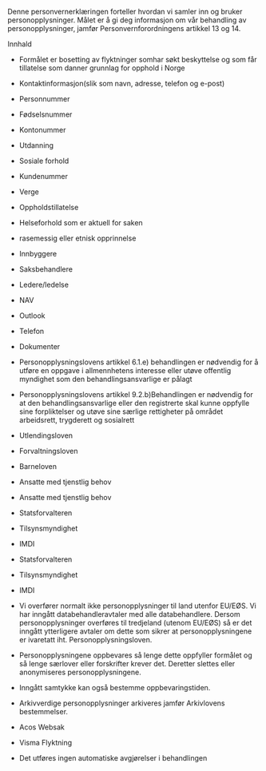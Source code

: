 <!-- title: Flyktningebolig -->


  

Denne personvernerklæringen forteller hvordan vi samler inn og bruker personopplysninger. Målet er å gi deg informasjon om vår behandling av personopplysninger, jamfør Personvernforordningens artikkel 13 og 14.

  

Innhald

*   Formålet er bosetting av flyktninger somhar søkt beskyttelse og som får tillatelse som danner grunnlag for opphold i Norge  
    
*   Kontaktinformasjon(slik som navn, adresse, telefon og e-post)  
    
*   Personnummer  
    
*   Fødselsnummer  
    
*   Kontonummer  
    
*   Utdanning  
    
*   Sosiale forhold  
    
*   Kundenummer  
    
*   Verge  
    
*   Oppholdstillatelse  
    
*   Helseforhold som er aktuell for saken  
    
*   rasemessig eller etnisk opprinnelse  
    
*   Innbyggere  
    
*   Saksbehandlere  
    
*   Ledere/ledelse  
    
*   NAV  
    
*   Outlook  
    
*   Telefon  
    
*   Dokumenter  
    
*   Personopplysningslovens artikkel 6.1.e) behandlingen er nødvendig for å utføre en oppgave i allmennhetens interesse eller utøve offentlig myndighet som den behandlingsansvarlige er pålagt  
    
*   Personopplysningslovens artikkel 9.2.b)Behandlingen er nødvendig for at den behandlingsansvarlige eller den registrerte skal kunne oppfylle sine forpliktelser og utøve sine særlige rettigheter på området arbeidsrett, trygderett og sosialrett  
    
*   Utlendingsloven  
    
*   Forvaltningsloven  
    
*   Barneloven  
    
*   Ansatte med tjenstlig behov  
    
*   Ansatte med tjenstlig behov  
    
*   Statsforvalteren  
    
*   Tilsynsmyndighet  
    
*   IMDI  
    
*   Statsforvalteren  
    
*   Tilsynsmyndighet  
    
*   IMDI  
    
*   Vi overfører normalt ikke personopplysninger til land utenfor EU/EØS. Vi har inngått databehandleravtaler med alle databehandlere. Dersom personopplysninger overføres til tredjeland (utenom EU/EØS) så er det inngått ytterligere avtaler om dette som sikrer at personopplysningene er ivaretatt iht. Personopplysningsloven.  
    
*   Personopplysningene oppbevares så lenge dette oppfyller formålet og så lenge særlover eller forskrifter krever det. Deretter slettes eller anonymiseres personopplysningene.  
    
*   Inngått samtykke kan også bestemme oppbevaringstiden.  
    
*   Arkivverdige personopplysninger arkiveres jamfør Arkivlovens bestemmelser.  
    
*   Acos Websak  
    
*   Visma Flyktning  
    
*   Det utføres ingen automatiske avgjørelser i behandlingen